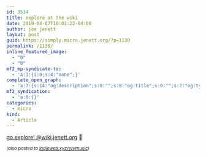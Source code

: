 ```yaml
---
id: 3534
title: explore at the wiki
date: 2019-04-07T10:01:22-04:00
author: joe jenett
layout: post
guid: https://simply.micro.jenett.org/?p=1130
permalink: /1130/
inline_featured_image:
  - "0"
  - "0"
mf2_mp-syndicate-to:
  - 'a:1:{i:0;s:4:"none";}'
complete_open_graph:
  - 'a:7:{s:14:"og:description";s:0:"";s:8:"og:title";s:0:"";s:7:"og:type";s:0:"";s:12:"twitter:card";s:7:"summary";s:15:"twitter:creator";s:0:"";s:19:"twitter:description";s:0:"";s:8:"og:image";s:0:"";}'
mf2_syndication:
  - 'a:0:{}'
categories:
  - micro
kind:
  - Article
---
```

[go.explore! @wiki.jenett.org](https://wiki.jenett.org/go.explore:04-05-19 "go.explore! @wiki.jenett.org") 🎵

<small><em>(also posted to <a class="u-syndication" href="https://indieweb.xyz/en/music">indieweb.xyz/en/music</a>)</em></small>